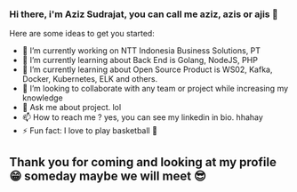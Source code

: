 ### Hi there, i'm Aziz Sudrajat, you can call me aziz, azis or ajis 👋
Here are some ideas to get you started:

- 🔭 I’m currently working on NTT Indonesia Business Solutions, PT
- 🌱 I’m currently learning about Back End is Golang, NodeJS, PHP
- 🌱 I’m currently learning about Open Source Product is WS02, Kafka, Docker, Kubernetes, ELK and others.
- 👯 I’m looking to collaborate with any team or project while increasing my knowledge
- 💬 Ask me about project. lol 
- 📫 How to reach me ? yes, you can see my linkedin in bio. hhahay
- ⚡ Fun fact: I love to play basketball 🏀

## Thank you for coming and looking at my profile 😁 someday maybe we will meet 😎
